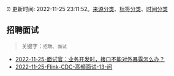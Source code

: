 :alarm_clock: 更新时间: 2022-11-25 23:11:52。[来源分类](../README.md)、[标签分类](../TAGS.md)、[时间分类](../TIMELINE.md)

## 招聘面试


> 关键字：`招聘`、`面试`



- [2022-11-25-面试官：业务开发时，接口不能对外暴露怎么办？](https://toutiao.io/k/boygn9q) 
- [2022-11-25-Flink-CDC-高频面试-13-问](https://toutiao.io/k/31ltegj) 